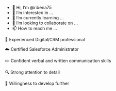 - 👋 Hi, I’m @ribena75
- 👀 I’m interested in ...
- 🌱 I’m currently learning ...
- 💞️ I’m looking to collaborate on ...
- 📫 How to reach me ...

👋 Experienced Digital/CRM professional

☁️ Certified Salesforce Administrator

✏️ Confident verbal and written communication skills

🔍 Strong attention to detail

🌱 Willingness to develop further

